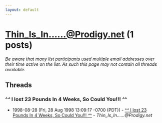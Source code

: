 ```yaml
---
layout: default
---
```


# Thin_Is_In......@Prodigy.net (1 posts)

_Be aware that many list participants used multiple email addresses over their time active on the list. As such this page may not contain all threads available._

## Threads

### ^*^* I lost 23 Pounds In 4 Weeks, So Could You!!! *^*^
+ 1998-08-28 (Fri, 28 Aug 1998 13:09:17 -0700 (PDT)) - [^*^* I lost 23 Pounds In 4 Weeks, So Could You!!! *^*^](/archive/1998/08/247c62cf7919fd1fcbf2bdb09d3a398ce32431f63714304c9627f5e929f50132) - _Thin_Is_In......@Prodigy.net_

